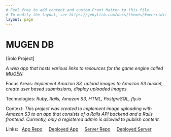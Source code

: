 ```yaml
---
# Feel free to add content and custom Front Matter to this file.
# To modify the layout, see https://jekyllrb.com/docs/themes/#overriding-theme-defaults
layout: page
---
```


# MUGEN DB

[Solo Project]

_A web app that hosts various links to resources for the game engine called [MUGEN](https://en.wikipedia.org/wiki/Mugen_(game_engine))._

Focus Areas: _Implement Amazon S3, upload images to Amazon S3 bucket, create user based submissions, display uploaded images_

Technologies: _Ruby, Rails, Amazon S3, HTML, PostgreSQL, fly.io_

Context: _This project was created to implement image uploading with Amazon S3 to an app that consists of a Rails API backend and a Rails frontend. Currently, only a registered admin is allowed to publish content._

Links: &nbsp; <a href="https://github.com/arnaldoaparicio/mugen_db_fe">App Repo</a> &nbsp; &nbsp;  <a href="https://mugen-db-aa.fly.dev/">Deployed App</a> &nbsp; &nbsp; <a href="https://github.com/arnaldoaparicio/mugen_db">Server Repo</a> &nbsp; &nbsp; <a href="https://mugen-db-be.fly.dev/api/v1/characters">Deployed Server</a>

